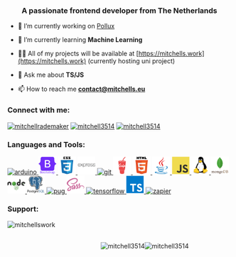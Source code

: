<h3 align="center">A passionate frontend developer from The Netherlands</h3>

- 🔭 I’m currently working on [Pollux](https://pollux.gg)

- 🌱 I’m currently learning **Machine Learning**

- 👨‍💻 All of my projects will be available at [https://mitchells.work](https://mitchells.work) (currently hosting uni project)

- 💬 Ask me about **TS/JS**

- 📫 How to reach me **contact@mitchells.eu**

<h3 align="left">Connect with me:</h3>
<p align="left">
<a href="https://linkedin.com/in/mitchellrademaker" target="blank"><img align="center" src="https://cdn.jsdelivr.net/npm/simple-icons@3.0.1/icons/linkedin.svg" alt="mitchellrademaker" height="30" width="40" /></a>
<a href="https://stackoverflow.com/users/mitchell3514" target="blank"><img align="center" src="https://cdn.jsdelivr.net/npm/simple-icons@3.0.1/icons/stackoverflow.svg" alt="mitchell3514" height="30" width="40" /></a>
<a href="https://instagram.com/mitchell3514" target="blank"><img align="center" src="https://cdn.jsdelivr.net/npm/simple-icons@3.0.1/icons/instagram.svg" alt="mitchell3514" height="30" width="40" /></a>
</p>

<h3 align="left">Languages and Tools:</h3>
<p align="left"> <a href="https://www.arduino.cc/" target="_blank"> <img src="https://cdn.worldvectorlogo.com/logos/arduino-1.svg" alt="arduino" width="40" height="40"/> </a> <a href="https://getbootstrap.com" target="_blank"> <img src="https://raw.githubusercontent.com/devicons/devicon/master/icons/bootstrap/bootstrap-plain-wordmark.svg" alt="bootstrap" width="40" height="40"/> </a> <a href="https://www.w3schools.com/css/" target="_blank"> <img src="https://raw.githubusercontent.com/devicons/devicon/master/icons/css3/css3-original-wordmark.svg" alt="css3" width="40" height="40"/> </a> <a href="https://expressjs.com" target="_blank"> <img src="https://raw.githubusercontent.com/devicons/devicon/master/icons/express/express-original-wordmark.svg" alt="express" width="40" height="40"/> </a> <a href="https://git-scm.com/" target="_blank"> <img src="https://www.vectorlogo.zone/logos/git-scm/git-scm-icon.svg" alt="git" width="40" height="40"/> </a> <a href="https://gulpjs.com" target="_blank"> <img src="https://raw.githubusercontent.com/devicons/devicon/master/icons/gulp/gulp-plain.svg" alt="gulp" width="40" height="40"/> </a> <a href="https://www.w3.org/html/" target="_blank"> <img src="https://raw.githubusercontent.com/devicons/devicon/master/icons/html5/html5-original-wordmark.svg" alt="html5" width="40" height="40"/> </a> <a href="https://www.java.com" target="_blank"> <img src="https://raw.githubusercontent.com/devicons/devicon/master/icons/java/java-original.svg" alt="java" width="40" height="40"/> </a> <a href="https://developer.mozilla.org/en-US/docs/Web/JavaScript" target="_blank"> <img src="https://raw.githubusercontent.com/devicons/devicon/master/icons/javascript/javascript-original.svg" alt="javascript" width="40" height="40"/> </a> <a href="https://www.linux.org/" target="_blank"> <img src="https://raw.githubusercontent.com/devicons/devicon/master/icons/linux/linux-original.svg" alt="linux" width="40" height="40"/> </a> <a href="https://www.mongodb.com/" target="_blank"> <img src="https://raw.githubusercontent.com/devicons/devicon/master/icons/mongodb/mongodb-original-wordmark.svg" alt="mongodb" width="40" height="40"/> </a> <a href="https://nodejs.org" target="_blank"> <img src="https://raw.githubusercontent.com/devicons/devicon/master/icons/nodejs/nodejs-original-wordmark.svg" alt="nodejs" width="40" height="40"/> </a> <a href="https://www.postgresql.org" target="_blank"> <img src="https://raw.githubusercontent.com/devicons/devicon/master/icons/postgresql/postgresql-original-wordmark.svg" alt="postgresql" width="40" height="40"/> </a> <a href="https://pugjs.org" target="_blank"> <img src="https://cdn.worldvectorlogo.com/logos/pug.svg" alt="pug" width="40" height="40"/> </a> <a href="https://sass-lang.com" target="_blank"> <img src="https://raw.githubusercontent.com/devicons/devicon/master/icons/sass/sass-original.svg" alt="sass" width="40" height="40"/> </a> <a href="https://www.tensorflow.org" target="_blank"> <img src="https://www.vectorlogo.zone/logos/tensorflow/tensorflow-icon.svg" alt="tensorflow" width="40" height="40"/> </a> <a href="https://www.typescriptlang.org/" target="_blank"> <img src="https://raw.githubusercontent.com/devicons/devicon/master/icons/typescript/typescript-original.svg" alt="typescript" width="40" height="40"/> </a> <a href="https://zapier.com" target="_blank"> <img src="https://www.vectorlogo.zone/logos/zapier/zapier-icon.svg" alt="zapier" width="40" height="40"/> </a> </p>

<h3 align="left">Support:</h3>
<p><a href="https://www.buymeacoffee.com/mitchellswork"> <img align="left" src="https://cdn.buymeacoffee.com/buttons/v2/default-yellow.png" height="50" width="210" alt="mitchellswork" /></a></p><br><br>

<p style="display:block;"><img align="left" src="https://github-readme-stats.vercel.app/api/top-langs?username=mitchell3514&show_icons=true&locale=en&layout=compact" alt="mitchell3514" /></p>

<p style="display:block;"><img align="left" src="https://github-readme-streak-stats.herokuapp.com/?user=mitchell3514&" alt="mitchell3514" /></p>
